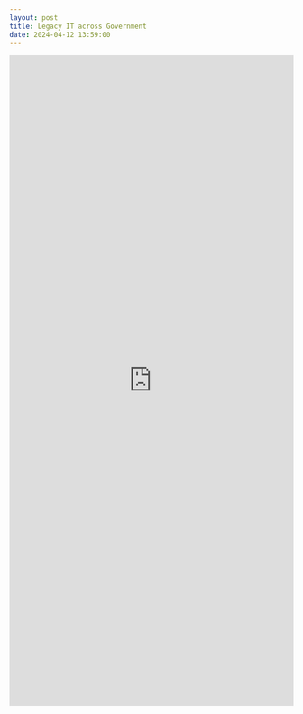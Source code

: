 ```yaml
---
layout: post
title: Legacy IT across Government
date: 2024-04-12 13:59:00
---
```

<iframe src="https://www.linkedin.com/embed/feed/update/urn:li:share:7184473363413651456" height="1152" width="100%" frameborder="0" allowfullscreen="" title="Embedded post" scrolling="no"></iframe>